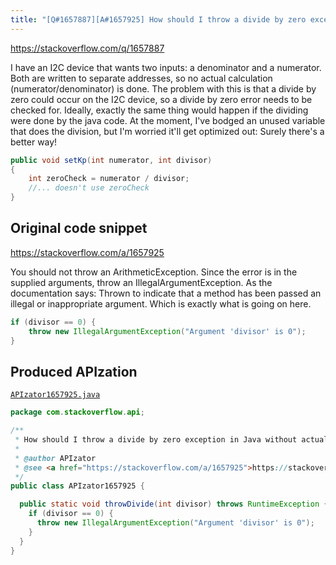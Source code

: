 ```yaml
---
title: "[Q#1657887][A#1657925] How should I throw a divide by zero exception in Java without actually dividing by zero?"
---
```


https://stackoverflow.com/q/1657887

I have an I2C device that wants two inputs: a denominator and a numerator. Both are written to separate addresses, so no actual calculation (numerator/denominator) is done. The problem with this is that a divide by zero could occur on the I2C device, so a divide by zero error needs to be checked for. Ideally, exactly the same thing would happen if the dividing were done by the java code.
At the moment, I've bodged an unused variable that does the division, but I'm worried it'll get optimized out:
Surely there's a better way!


```java
public void setKp(int numerator, int divisor)
{
    int zeroCheck = numerator / divisor;
    //... doesn't use zeroCheck
}
```


## Original code snippet

https://stackoverflow.com/a/1657925

You should not throw an ArithmeticException. Since the error is in the supplied arguments, throw an IllegalArgumentException. As the documentation says:
Thrown to indicate that a method has been passed an illegal or inappropriate argument.
Which is exactly what is going on here.

```java
if (divisor == 0) {
    throw new IllegalArgumentException("Argument 'divisor' is 0");
}
```

## Produced APIzation

[`APIzator1657925.java`](/data/search/java/APIzator1657925.java)

```java
package com.stackoverflow.api;

/**
 * How should I throw a divide by zero exception in Java without actually dividing by zero?
 *
 * @author APIzator
 * @see <a href="https://stackoverflow.com/a/1657925">https://stackoverflow.com/a/1657925</a>
 */
public class APIzator1657925 {

  public static void throwDivide(int divisor) throws RuntimeException {
    if (divisor == 0) {
      throw new IllegalArgumentException("Argument 'divisor' is 0");
    }
  }
}
```
